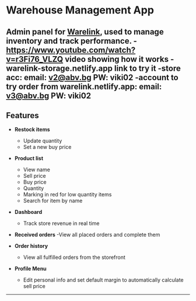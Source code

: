 # Warehouse Management App

**Admin panel** for [Warelink](https://github.com/ViCS69/WareLink), used to manage inventory and track performance.
  -https://www.youtube.com/watch?v=r3Fi76_VLZQ video showing how it works
  -warelink-storage.netlify.app link to try it
  -store acc: email: v2@abv.bg PW: viki02
  -account to try order from warelink.netlify.app: email: v3@abv.bg PW: viki02
---

## Features

- **Restock items**
  - Update quantity  
  - Set a new buy price  

- **Product list**
  - View name  
  - Sell price  
  - Buy price  
  - Quantity  
  - Marking in red for low quantity items
  - Search for item by name
- **Dashboard**
  - Track store revenue in real time  

- **Received orders**
  -View all placed orders and complete them

- **Order history**
  - View all fulfilled orders from the storefront  

- **Profile Menu**
  - Edit personal info and set default margin to automatically calculate sell price
---


